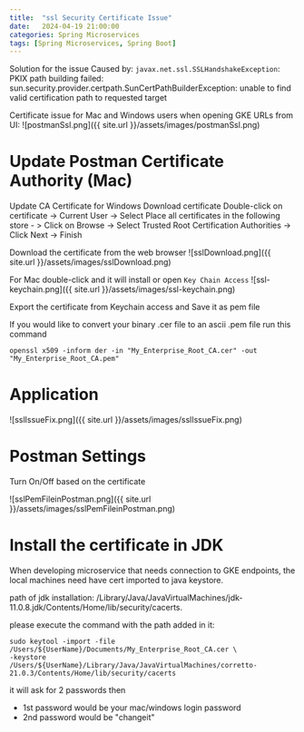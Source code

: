 ```yaml
---
title:  "ssl Security Certificate Issue"
date:   2024-04-19 21:00:00
categories: Spring Microservices
tags: [Spring Microservices, Spring Boot]
---
```


Solution for the issue 
Caused by: `javax.net.ssl.SSLHandshakeException`: PKIX path building failed: sun.security.provider.certpath.SunCertPathBuilderException: unable to find valid certification path to requested target

Certificate issue for Mac and Windows users when opening GKE URLs from UI:
![postmanSsl.png]({{ site.url }}/assets/images/postmanSsl.png)

# Update Postman Certificate Authority (Mac)

Update CA Certificate for Windows
Download  certificate
Double-click on certificate -> Current User -> Select Place all certificates in the following store - > Click on Browse → Select Trusted Root Certification Authorities → Click Next → Finish

Download the certificate from the web browser
![sslDownload.png]({{ site.url }}/assets/images/sslDownload.png)

For Mac double-click and it will install or open `Key Chain Access`
![ssl-keychain.png]({{ site.url }}/assets/images/ssl-keychain.png)

Export the certificate from Keychain access and Save it as pem file

If you would like to convert your binary .cer file to an ascii .pem file run this command
```shell
openssl x509 -inform der -in "My_Enterprise_Root_CA.cer" -out "My_Enterprise_Root_CA.pem"
```
# Application

![sslIssueFix.png]({{ site.url }}/assets/images/sslIssueFix.png)

# Postman Settings

Turn On/Off based on the certificate

![sslPemFileinPostman.png]({{ site.url }}/assets/images/sslPemFileinPostman.png)

# Install the certificate in JDK

When developing microservice that needs connection to GKE endpoints, 
the local machines need have cert imported to java keystore.

path of jdk installation: /Library/Java/JavaVirtualMachines/jdk-11.0.8.jdk/Contents/Home/lib/security/cacerts.

please execute the command with the path added in it:

```shell
sudo keytool -import -file /Users/${UserName}/Documents/My_Enterprise_Root_CA.cer \
-keystore /Users/${UserName}/Library/Java/JavaVirtualMachines/corretto-21.0.3/Contents/Home/lib/security/cacerts
```

it will ask for 2 passwords then

- 1st password would be your mac/windows login password
- 2nd password would be "changeit"